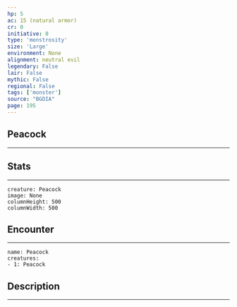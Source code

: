 ```yaml
---
hp: 5
ac: 15 (natural armor)
cr: 0
initiative: 0
type: 'monstrosity'    
size: 'Large'
environment: None
alignment: neutral evil
legendary: False
lair: False
mythic: False
regional: False
tags: ['monster']
source: "BGDIA"
page: 195
---
```


## Peacock
---



## Stats
---

```statblock
creature: Peacock
image: None
columnHeight: 500
columnWidth: 500
```

## Encounter
---

```encounter-table
name: Peacock
creatures:
- 1: Peacock
```

## Description
---




